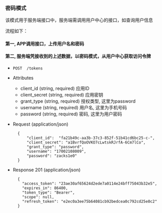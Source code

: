 ### 密码模式

该模式用于服务端接口中，服务端需调用用户中心的接口，如查询用户信息

流程如下：
####  第一, APP调用接口，上传用户名和密码
#### 第二, 服务端凭接收到的上述数据，以密码模式，从用户中心获取访问令牌

+ `POST  /tokens`

+ Attributes
  + client_id  (string, required) 应用ID
  + client_secret (string, required) 应用密钥
  + grant_type (string, required) 授权类型, 这里为password
  + username (string, required) 用户名, 这里为手机号码
  + password (string, required) 密码, 这里为用户密码

+ Request (application/json)  

        {
            "client_id":  "fa21b49c-aa3b-37c3-852f-51b41cd6bc25-c-",
            "client_secret": "a1BvrfQoOVKO7cLwtskRJrfA-6Cm7lCo",
            "grant_type": "password",
            "username": "17002108009",
            "password": "zacks1e0"
        }

+ Response 201 (application/json)    

        {
          "access_token": "23ae30af65624d2ede7a0114e24bff75043b32e5",
          "expires_in": 86400,
          "token_type": "Bearer",
          "scope": null,
          "refresh_token": "e2ec0a3ee75b64081cb92bedcea0c792cd25e0c2"
        }

